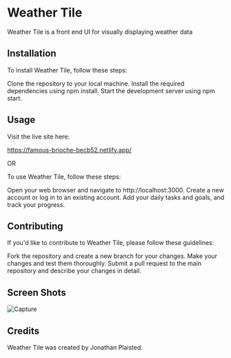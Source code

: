 # Weather Tile

Weather Tile is a front end UI for visually displaying weather data

## Installation

To install Weather Tile, follow these steps:

Clone the repository to your local machine.
Install the required dependencies using npm install.
Start the development server using npm start.

## Usage

Visit the live site here:

https://famous-brioche-becb52.netlify.app/

OR

To use Weather Tile, follow these steps:

Open your web browser and navigate to http://localhost:3000.
Create a new account or log in to an existing account.
Add your daily tasks and goals, and track your progress.

## Contributing

If you'd like to contribute to Weather Tile, please follow these guidelines:

Fork the repository and create a new branch for your changes.
Make your changes and test them thoroughly.
Submit a pull request to the main repository and describe your changes in detail.

## Screen Shots

![Capture](https://user-images.githubusercontent.com/55415399/222937424-5e3a5a0f-d0f7-4ffe-ae37-a5760dbf2501.JPG)


## Credits
Weather Tile was created by Jonathan Plaisted.
